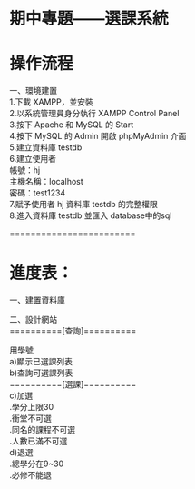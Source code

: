 # 期中專題——選課系統  
# 操作流程  
一、環境建置  
1.下載 XAMPP，並安裝  
2.以系統管理員身分執行 XAMPP Control Panel  
3.按下 Apache 和 MySQL 的 Start  
4.按下 MySQL 的 Admin 開啟 phpMyAdmin 介面  
5.建立資料庫 testdb  
6.建立使用者  
    帳號：hj  
    主機名稱：localhost  
    密碼：test1234  
7.賦予使用者 hj 資料庫 testdb 的完整權限  
8.進入資料庫 testdb 並匯入 database中的sql  

========================  
# 進度表：  
一、建置資料庫   
  
二、設計網站  
==========[查詢]==========
 
用學號  
a)顯示已選課列表  
b)查詢可選課列表  
==========[選課]==========  
c)加選  
.學分上限30  
.衝堂不可選  
.同名的課程不可選  
.人數已滿不可選    
d)退選  
.總學分在9~30  
.必修不能退  
  
